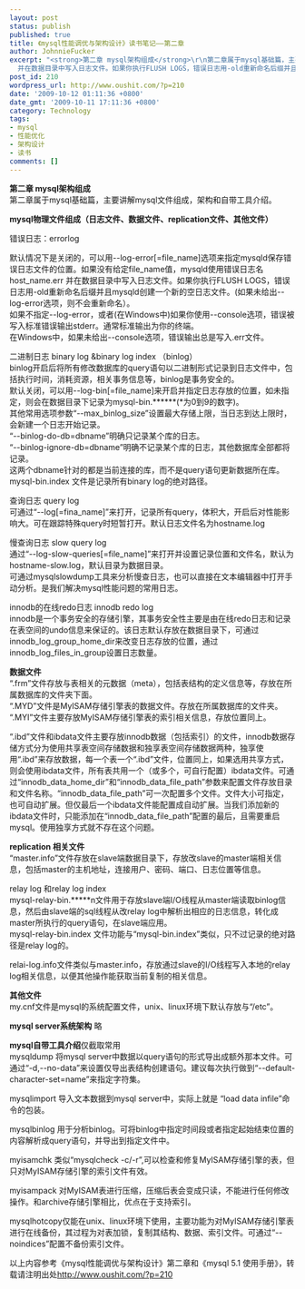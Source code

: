 ```yaml
---
layout: post
status: publish
published: true
title: 《mysql性能调优与架构设计》读书笔记——第二章
author: JohnnieFucker
excerpt: "<strong>第二章 mysql架构组成</strong>\r\n第二章属于mysql基础篇，主要讲解mysql文件组成，架构和自带工具介绍。\r\n\r\n<strong>mysql物理文件组成（日志文件、数据文件、replication文件、其他文件）</strong>\r\n\r\n错误日志：errorlog\r\n\r\n默认情况下是关闭的，可以用--log-error[=file_name]选项来指定mysqld保存错误日志文件的位置。如果没有给定file_name值，mysqld使用错误日志名host_name.err
  并在数据目录中写入日志文件。如果你执行FLUSH LOGS，错误日志用-old重新命名后缀并且mysqld创建一个新的空日志文件。(如果未给出--log-error选项，则不会重新命名）。\r\n如果不指定--log-error，或者(在Windows中)如果你使用--console选项，错误被写入标准错误输出stderr。通常标准输出为你的终端。\r\n在Windows中，如果未给出--console选项，错误输出总是写入.err文件。\r\n"
post_id: 210
wordpress_url: http://www.oushit.com/?p=210
date: '2009-10-12 01:11:36 +0800'
date_gmt: '2009-10-11 17:11:36 +0800'
category: Technology
tags:
- mysql
- 性能优化
- 架构设计
- 读书
comments: []
---
```

<p><strong>第二章 mysql架构组成</strong><br />
第二章属于mysql基础篇，主要讲解mysql文件组成，架构和自带工具介绍。</p>
<p><strong>mysql物理文件组成（日志文件、数据文件、replication文件、其他文件）</strong></p>
<p>错误日志：errorlog</p>
<p>默认情况下是关闭的，可以用--log-error[=file_name]选项来指定mysqld保存错误日志文件的位置。如果没有给定file_name值，mysqld使用错误日志名host_name.err 并在数据目录中写入日志文件。如果你执行FLUSH LOGS，错误日志用-old重新命名后缀并且mysqld创建一个新的空日志文件。(如果未给出--log-error选项，则不会重新命名）。<br />
如果不指定--log-error，或者(在Windows中)如果你使用--console选项，错误被写入标准错误输出stderr。通常标准输出为你的终端。<br />
在Windows中，如果未给出--console选项，错误输出总是写入.err文件。<br />
<!--break--><a id="more-210"></a></p>
<p>二进制日志 binary log &binary log index （binlog）<br />
binlog开启后将所有修改数据库的query语句以二进制形式记录到日志文件中，包括执行时间，消耗资源，相关事务信息等，binlog是事务安全的。<br />
默认关闭，可以用--log-bin[=file_name]来开启并指定日志存放的位置，如未指定，则会在数据目录下记录为mysql-bin.******(*为0到9的数字)。<br />
其他常用选项参数“--max_binlog_size”设置最大存储上限，当日志到达上限时，会新建一个日志开始记录。<br />
“--binlog-do-db=dbname”明确只记录某个库的日志。<br />
“--binlog-ignore-db=dbname”明确不记录某个库的日志，其他数据库全部都将记录。<br />
这两个dbname针对的都是当前连接的库，而不是query语句更新数据所在库。<br />
mysql-bin.index 文件是记录所有binary log的绝对路径。</p>
<p>查询日志 query log<br />
可通过“--log[=fina_name]”来打开，记录所有query，体积大，开启后对性能影响大。可在跟踪特殊query时短暂打开。默认日志文件名为hostname.log</p>
<p>慢查询日志 slow query log<br />
通过“--log-slow-queries[=file_name]”来打开并设置记录位置和文件名，默认为hostname-slow.log，默认目录为数据目录。<br />
可通过mysqlslowdump工具来分析慢查日志，也可以直接在文本编辑器中打开手动分析。是我们解决mysql性能问题的常用日志。</p>
<p>innodb的在线redo日志 innodb redo log<br />
innodb是一个事务安全的存储引擎，其事务安全性主要是由在线redo日志和记录在表空间的undo信息来保证的。该日志默认存放在数据目录下，可通过innodb_log_group_home_dir来改变日志存放的位置，通过innodb_log_files_in_group设置日志数量。</p>
<p><strong>数据文件</strong><br />
“.frm”文件存放与表相关的元数据（meta），包括表结构的定义信息等，存放在所属数据库的文件夹下面。<br />
“.MYD”文件是MyISAM存储引擎表的数据文件。存放在所属数据库的文件夹。<br />
“.MYI”文件主要存放MyISAM存储引擎表的索引相关信息，存放位置同上。</p>
<p>“.ibd”文件和ibdata文件主要存放innodb数据（包括索引）的文件，innodb数据存储方式分为使用共享表空间存储数据和独享表空间存储数据两种，独享使用“.ibd”来存放数据，每一个表一个“.ibd”文件，位置同上，如果选用共享方式，则会使用ibdata文件，所有表共用一个（或多个，可自行配置）ibdata文件。可通过“innodb_data_home_dir”和“innodb_data_file_path”参数来配置文件存放目录和文件名称。“innodb_data_file_path”可一次配置多个文件。文件大小可指定，也可自动扩展。但仅最后一个ibdata文件能配置成自动扩展。当我们添加新的ibdata文件时，只能添加在“innodb_data_file_path”配置的最后，且需要重启mysql。使用独享方式就不存在这个问题。</p>
<p><strong>replication 相关文件</strong><br />
“master.info”文件存放在slave端数据目录下，存放改slave的master端相关信息，包括master的主机地址，连接用户、密码、端口、日志位置等信息。</p>
<p>relay log 和relay log index<br />
mysql-relay-bin.*****n文件用于存放slave端I/O线程从master端读取binlog信息，然后由slave端的sql线程从改relay log中解析出相应的日志信息，转化成master所执行的query语句，在slave端应用。<br />
mysql-relay-bin.index 文件功能与“mysql-bin.index”类似，只不过记录的绝对路径是relay log的。</p>
<p>relai-log.info文件类似与master.info，存放通过slave的I/O线程写入本地的relay log相关信息，以便其他操作能获取当前复制的相关信息。</p>
<p><strong>其他文件</strong><br />
my.cnf文件是mysql的系统配置文件，unix、linux环境下默认存放与“/etc”。</p>
<p><strong>mysql server系统架构</strong> 略</p>
<p><strong>mysql自带工具介绍</strong>仅截取常用<br />
mysqldump 将mysql server中数据以query语句的形式导出成额外那本文件。可通过“-d,--no-data”来设置仅导出表结构创建语句。建议每次执行做到“--default-character-set=name”来指定字符集。</p>
<p>mysqlimport 导入文本数据到mysql server中，实际上就是 “load data infile”命令的包装。</p>
<p>mysqlbinlog 用于分析binlog。可将binlog中指定时间段或者指定起始结束位置的内容解析成query语句，并导出到指定文件中。</p>
<p>myisamchk 类似“mysqlcheck -c/-r”,可以检查和修复MyISAM存储引擎的表，但只对MyISAM存储引擎的索引文件有效。</p>
<p>myisampack 对MyISAM表进行压缩，压缩后表会变成只读，不能进行任何修改操作。和archive存储引擎相比，优点在于支持索引。</p>
<p>mysqlhotcopy仅能在unix、linux环境下使用，主要功能为对MyISAM存储引擎表进行在线备份，其过程为对表加锁，复制其结构、数据、索引文件。可通过“--noindices”配置不备份索引文件。</p>
<p>以上内容参考《mysql性能调优与架构设计》第二章和《mysql 5.1 使用手册》，转载请注明出处<a href="http://www.oushit.com/?p=210 ">http://www.oushit.com/?p=210 </a></p>
